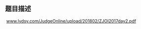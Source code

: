 ## 题目描述

<p> <a href="CDN_BASE_URL/a097c4176cd8d401dd595351e06abf21?v=1674991442">www.lydsy.com/JudgeOnline/upload/201802/ZJOI2017day2.pdf</a></p>

```input1

```
```output1

```
